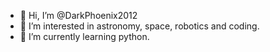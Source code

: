 - 👋 Hi, I’m @DarkPhoenix2012
- 👀 I’m interested in astronomy, space, robotics and coding.
- 🌱 I’m currently learning python.

<!---
DarkPhoenix2012/DarkPhoenix2012 is a ✨ special ✨ repository because its `README.md` (this file) appears on your GitHub profile.
You can click the Preview link to take a look at your changes.
--->
